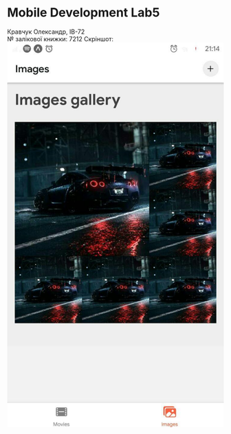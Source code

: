 # Mobile Development Lab5 

Кравчук Олександр, ІВ-72  
№ залікової книжки: 7212 
Скріншот:  
![](screenshots/image1.jpg) 
